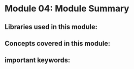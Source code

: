 # Module 04: Module Summary

## Libraries used in this module:

## Concepts covered in this module:

## important keywords: